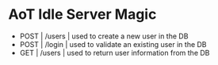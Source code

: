 # AoT Idle Server Magic

* POST | /users | used to create a new user in the DB
* POST | /login | used to validate an existing user in the DB
* GET | /users | used to return user information from the DB
